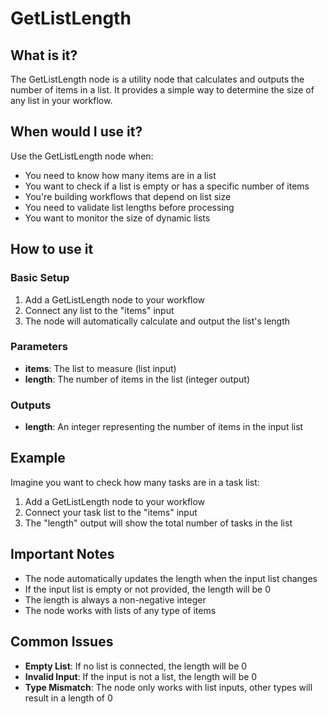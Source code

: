 # GetListLength

## What is it?

The GetListLength node is a utility node that calculates and outputs the number of items in a list. It provides a simple way to determine the size of any list in your workflow.

## When would I use it?

Use the GetListLength node when:

- You need to know how many items are in a list
- You want to check if a list is empty or has a specific number of items
- You're building workflows that depend on list size
- You need to validate list lengths before processing
- You want to monitor the size of dynamic lists

## How to use it

### Basic Setup

1. Add a GetListLength node to your workflow
1. Connect any list to the "items" input
1. The node will automatically calculate and output the list's length

### Parameters

- **items**: The list to measure (list input)
- **length**: The number of items in the list (integer output)

### Outputs

- **length**: An integer representing the number of items in the input list

## Example

Imagine you want to check how many tasks are in a task list:

1. Add a GetListLength node to your workflow
1. Connect your task list to the "items" input
1. The "length" output will show the total number of tasks in the list

## Important Notes

- The node automatically updates the length when the input list changes
- If the input list is empty or not provided, the length will be 0
- The length is always a non-negative integer
- The node works with lists of any type of items

## Common Issues

- **Empty List**: If no list is connected, the length will be 0
- **Invalid Input**: If the input is not a list, the length will be 0
- **Type Mismatch**: The node only works with list inputs, other types will result in a length of 0
